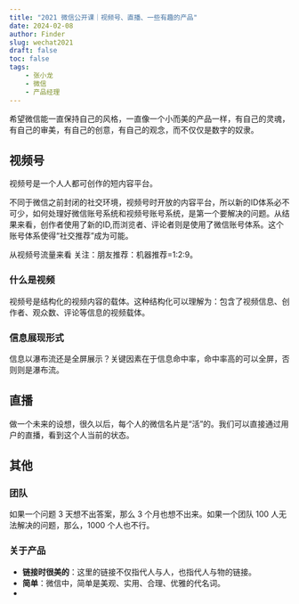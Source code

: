 ```yaml
---
title: "2021 微信公开课｜视频号、直播、一些有趣的产品"
date: 2024-02-08
author: Finder
slug: wechat2021
draft: false
toc: false
tags: 
    - 张小龙
    - 微信
    - 产品经理
---
```


希望微信能一直保持自己的风格，一直像一个小而美的产品一样，有自己的灵魂，有自己的审美，有自己的创意，有自己的观念，而不仅仅是数字的奴隶。

## 视频号

视频号是一个人人都可创作的短内容平台。

不同于微信之前封闭的社交环境，视频号时开放的内容平台，所以新的ID体系必不可少，如何处理好微信账号系统和视频号账号系统，是第一个要解决的问题。从结果来看，创作者使用了新的ID,而浏览者、评论者则是使用了微信账号体系。这个账号体系使得“社交推荐”成为可能。

从视频号流量来看 关注：朋友推荐：机器推荐=1:2:9。

### 什么是视频

视频号是结构化的视频内容的载体。这种结构化可以理解为：包含了视频信息、创作者、观众数、评论等信息的视频载体。

### 信息展现形式

信息以瀑布流还是全屏展示？关键因素在于信息命中率，命中率高的可以全屏，否则则是瀑布流。

## 直播

做一个未来的设想，很久以后，每个人的微信名片是“活”的。我们可以直接通过用户的直播，看到这个人当前的状态。

## 其他

### 团队

如果一个问题 3 天想不出答案，那么 3 个月也想不出来。如果一个团队 100 人无法解决的问题，那么，1000 个人也不行。

### 关于产品

- **链接时很美的**：这里的链接不仅指代人与人，也指代人与物的链接。
- **简单**：微信中，简单是美观、实用、合理、优雅的代名词。
-
